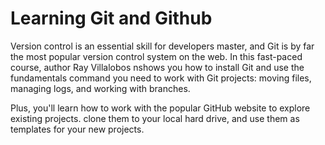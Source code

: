# Learning Git and Github

Version control is an essential skill for developers master, and Git is by far the most popular version control system on the web. In this fast-paced course, author Ray Villalobos nshows you how to install Git and use the fundamentals command you need to work with Git projects: moving files, managing logs, and working with branches.

Plus, you'll learn how to work with the popular GitHub website to explore existing projects. clone them to your local hard drive, and use them as templates for your new projects.


